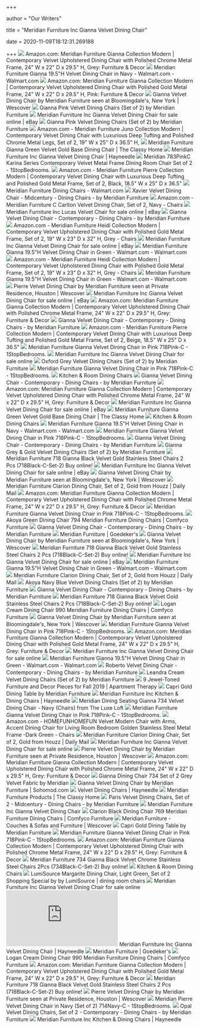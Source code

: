 +++
        
author = "Our Writers"
        
title = "Meridian Furniture Inc Gianna Velvet Dining Chair"
        
date = 2020-11-09T18:12:31.269188
        
+++
[ ![](https://images-na.ssl-images-amazon.com/images/I/81N-90GubZL._AC_SL1500_.jpg)](https://images-na.ssl-images-amazon.com/images/I/81N-90GubZL._AC_SL1500_.jpg) Amazon.com: Meridian Furniture Gianna Collection Modern | Contemporary  Velvet Upholstered Dining Chair with Polished Chrome Metal Frame, 24" W x  22" D x 29.5" H, Grey: Furniture & Decor
[ ![](https://i5.walmartimages.com/asr/014714ee-4958-4b0e-af25-b2342dcf4033.ae60aac8908cbd5de1735782f1761b38.jpeg)](https://i5.walmartimages.com/asr/014714ee-4958-4b0e-af25-b2342dcf4033.ae60aac8908cbd5de1735782f1761b38.jpeg) Meridian Furniture Gianna 19.5"H Velvet Dining Chair in Navy - Walmart.com  - Walmart.com
[ ![](https://images-na.ssl-images-amazon.com/images/I/81OyRgDz90L._AC_SL1500_.jpg)](https://images-na.ssl-images-amazon.com/images/I/81OyRgDz90L._AC_SL1500_.jpg) Amazon.com: Meridian Furniture Gianna Collection Modern | Contemporary  Velvet Upholstered Dining Chair with Polished Gold Metal Frame, 24" W x 22"  D x 29.5" H, Pink: Furniture & Decor
[ ![](https://rs.wescover.com/c_limit,f_auto,q_auto,w_500/v1/wescover-user-uploaded/azgr4ngu6w28pqcclewo)](https://rs.wescover.com/c_limit,f_auto,q_auto,w_500/v1/wescover-user-uploaded/azgr4ngu6w28pqcclewo) Gianna Velvet Dining Chair by Meridian Furniture seen at Bloomingdale's,  New York | Wescover
[ ![](https://futonland.com/common/images/products/large/MF-GIANNA-718-C-PK-DC-3.jpg)](https://futonland.com/common/images/products/large/MF-GIANNA-718-C-PK-DC-3.jpg) Gianna Pink Velvet Dining Chairs (Set of 2) by Meridian Furniture
[ ![](https://i.ebayimg.com/00/s/ODAwWDgwMA==/z/ku4AAOSwwjVezJ16/$_1.JPG?set_id=880000500F)](https://i.ebayimg.com/00/s/ODAwWDgwMA==/z/ku4AAOSwwjVezJ16/$_1.JPG?set_id=880000500F) Meridian Furniture Inc Gianna Velvet Dining Chair for sale online | eBay
[ ![](https://futonland.com/common/images/products/medium/MF-GIANNA-718-C-PK-DC.jpg)](https://futonland.com/common/images/products/medium/MF-GIANNA-718-C-PK-DC.jpg) Gianna Pink Velvet Dining Chairs (Set of 2) by Meridian Furniture
[ ![](https://m.media-amazon.com/images/I/81BjDqmX-uL._AC_SS350_.jpg)](https://m.media-amazon.com/images/I/81BjDqmX-uL._AC_SS350_.jpg) Amazon.com - Meridian Furniture Juno Collection Modern | Contemporary Velvet  Dining Chair with Luxurious Deep Tufting and Polished Chrome Metal Legs,  Set of 2, 19" W x 25" D x 36.5" H,
[ ![](http://www.theclassyhome.com/catalog/MRD-718Green-C_4.jpg)](http://www.theclassyhome.com/catalog/MRD-718Green-C_4.jpg) Meridian Furniture Gianna Green Velvet Gold Base Dining Chair | The Classy  Home
[ ![](https://content.haycdn.com/mgen/inuse:MERI366.jpg?is=654,654,0xffffff)](https://content.haycdn.com/mgen/inuse:MERI366.jpg?is=654,654,0xffffff) Meridian Furniture Inc Gianna Velvet Dining Chair | Hayneedle
[ ![](https://cdn.1stopbedrooms.com/media/catalog/product/cache/1/image/790x650/667cc8115599233893af4c0b7918c94e/m/e/meridian-783pinkc-karina-series-contemporary-velvet-metal-frame-dining-room-chair-set-of-2_qb1226225.jpg)](https://cdn.1stopbedrooms.com/media/catalog/product/cache/1/image/790x650/667cc8115599233893af4c0b7918c94e/m/e/meridian-783pinkc-karina-series-contemporary-velvet-metal-frame-dining-room-chair-set-of-2_qb1226225.jpg) Meridian 783PinkC Karina Series Contemporary Velvet Metal Frame Dining Room  Chair Set of 2 - 1StopBedrooms.
[ ![](https://images-na.ssl-images-amazon.com/images/I/7196I7z-yjL._AC_SX522_.jpg)](https://images-na.ssl-images-amazon.com/images/I/7196I7z-yjL._AC_SX522_.jpg) Amazon.com - Meridian Furniture Pierre Collection Modern | Contemporary Velvet  Dining Chair with Luxurious Deep Tufting and Polished Gold Metal Frame, Set  of 2, Black, 18.5" W x 25" D x 36.5"
[ ![](https://i5.walmartimages.com/asr/0a560840-48bb-478a-9a10-0c8962c2db50.92a79a72a3a51f28745e585157122e85.jpeg?odnHeight=200&odnWidth=200&odnBg=ffffff)](https://i5.walmartimages.com/asr/0a560840-48bb-478a-9a10-0c8962c2db50.92a79a72a3a51f28745e585157122e85.jpeg?odnHeight=200&odnWidth=200&odnBg=ffffff) Meridian Furniture Dining Chairs - Walmart.com
[ ![](https://st.hzcdn.com/simgs/09014e650de15d4f_9-5758/home-design.jpg)](https://st.hzcdn.com/simgs/09014e650de15d4f_9-5758/home-design.jpg) Xavier Velvet Dining Chair - Midcentury - Dining Chairs - by Meridian  Furniture
[ ![](https://images-na.ssl-images-amazon.com/images/I/81Euuv9FBnL._AC_SL1500_.jpg)](https://images-na.ssl-images-amazon.com/images/I/81Euuv9FBnL._AC_SL1500_.jpg) Amazon.com - Meridian Furniture C Carlton Velvet Dining Chair, Set of 2,  Navy - Chairs
[ ![](https://i.ebayimg.com/images/g/oJ8AAOSwaUBe3cQw/s-l1600.jpg)](https://i.ebayimg.com/images/g/oJ8AAOSwaUBe3cQw/s-l1600.jpg) Meridian Furniture Inc Lucas Velvet Chair for sale online | eBay
[ ![](https://st.hzcdn.com/fimgs/b11100140dd70771_5850-w300-h300-b1-p10--.jpg)](https://st.hzcdn.com/fimgs/b11100140dd70771_5850-w300-h300-b1-p10--.jpg) Gianna Velvet Dining Chair - Contemporary - Dining Chairs - by Meridian  Furniture
[ ![](https://images-na.ssl-images-amazon.com/images/I/81aeZ-rRtdL._AC_SX522_.jpg)](https://images-na.ssl-images-amazon.com/images/I/81aeZ-rRtdL._AC_SX522_.jpg) Amazon.com - Meridian Furniture Heidi Collection Modern | Contemporary  Velvet Upholstered Dining Chair with Polished Gold Metal Frame, Set of 2,  19" W x 23" D x 32" H, Grey - Chairs
[ ![](https://i.ebayimg.com/images/g/HZsAAOSwIc9e0JKT/s-l225.jpg)](https://i.ebayimg.com/images/g/HZsAAOSwIc9e0JKT/s-l225.jpg) Meridian Furniture Inc Gianna Velvet Dining Chair for sale online | eBay
[ ![](https://i5.walmartimages.com/asr/a46dd59f-621e-4fbd-9970-abdf6a634cb3.86580e99cb8b0e850fd2f1525f5aa5f0.jpeg?odnWidth=282&odnHeight=282&odnBg=ffffff)](https://i5.walmartimages.com/asr/a46dd59f-621e-4fbd-9970-abdf6a634cb3.86580e99cb8b0e850fd2f1525f5aa5f0.jpeg?odnWidth=282&odnHeight=282&odnBg=ffffff) Meridian Furniture Gianna 19.5"H Velvet Dining Chair in Green - Walmart.com  - Walmart.com
[ ![](https://images-na.ssl-images-amazon.com/images/I/81aeZ-rRtdL._AC_SL1500_.jpg)](https://images-na.ssl-images-amazon.com/images/I/81aeZ-rRtdL._AC_SL1500_.jpg) Amazon.com - Meridian Furniture Heidi Collection Modern | Contemporary  Velvet Upholstered Dining Chair with Polished Gold Metal Frame, Set of 2,  19" W x 23" D x 32" H, Grey - Chairs
[ ![](https://i5.walmartimages.com/asr/287631b4-d353-4021-a766-77bba26bf8da.cee91bd9574eda662000bb5f38a45bac.jpeg?odnWidth=282&odnHeight=282&odnBg=ffffff)](https://i5.walmartimages.com/asr/287631b4-d353-4021-a766-77bba26bf8da.cee91bd9574eda662000bb5f38a45bac.jpeg?odnWidth=282&odnHeight=282&odnBg=ffffff) Meridian Furniture Gianna 19.5"H Velvet Dining Chair in Green - Walmart.com  - Walmart.com
[ ![](https://rs.wescover.com/c_limit,f_auto,q_auto,w_500/v1/wescover-user-uploaded/p8zfvwj97qondqn4ttek)](https://rs.wescover.com/c_limit,f_auto,q_auto,w_500/v1/wescover-user-uploaded/p8zfvwj97qondqn4ttek) Pierre Velvet Dining Chair by Meridian Furniture seen at Private Residence,  Houston | Wescover
[ ![](https://i.ebayimg.com/images/g/ezoAAOSwmFde0JKH/s-l225.jpg)](https://i.ebayimg.com/images/g/ezoAAOSwmFde0JKH/s-l225.jpg) Meridian Furniture Inc Gianna Velvet Dining Chair for sale online | eBay
[ ![](https://m.media-amazon.com/images/S/aplus-media/vc/8eff1d23-b21b-4617-91ed-c1d644fb57b6._CR0,0,351,176_PT0_SX350__.png)](https://m.media-amazon.com/images/S/aplus-media/vc/8eff1d23-b21b-4617-91ed-c1d644fb57b6._CR0,0,351,176_PT0_SX350__.png) Amazon.com: Meridian Furniture Gianna Collection Modern | Contemporary  Velvet Upholstered Dining Chair with Polished Chrome Metal Frame, 24" W x  22" D x 29.5" H, Grey: Furniture & Decor
[ ![](https://st.hzcdn.com/fimgs/41a192140c8fdda7_3066-w300-h300-b1-p0--.jpg)](https://st.hzcdn.com/fimgs/41a192140c8fdda7_3066-w300-h300-b1-p0--.jpg) Gianna Velvet Dining Chair - Contemporary - Dining Chairs - by Meridian  Furniture
[ ![](https://images-na.ssl-images-amazon.com/images/I/81iqn4Jp9pL._AC_SX522_.jpg)](https://images-na.ssl-images-amazon.com/images/I/81iqn4Jp9pL._AC_SX522_.jpg) Amazon.com - Meridian Furniture Pierre Collection Modern | Contemporary Velvet  Dining Chair with Luxurious Deep Tufting and Polished Gold Metal Frame, Set  of 2, Beige, 18.5" W x 25" D x 36.5"
[ ![](https://cdn.1stopbedrooms.com/media/catalog/product/cache/1/thumbnail/245x245/8255f8d36c477745b2f3d3cfd0807445/d/e/devlin-mid-century-modern-transitional-light-grey-fabric-upholstered-and-walnut-brown-finished-wood-4-piece-dining-chair-set_qb13222762.jpg)](https://cdn.1stopbedrooms.com/media/catalog/product/cache/1/thumbnail/245x245/8255f8d36c477745b2f3d3cfd0807445/d/e/devlin-mid-century-modern-transitional-light-grey-fabric-upholstered-and-walnut-brown-finished-wood-4-piece-dining-chair-set_qb13222762.jpg) Meridian Furniture Gianna Velvet Dining Chair in Pink 718Pink-C -  1StopBedrooms.
[ ![](https://i.ebayimg.com/thumbs/images/m/maEBrcq05UvkxKmNrQvlqMQ/s-l225.jpg)](https://i.ebayimg.com/thumbs/images/m/maEBrcq05UvkxKmNrQvlqMQ/s-l225.jpg) Meridian Furniture Inc Gianna Velvet Dining Chair for sale online
[ ![](https://futonland.com/common/images/products/large/MF-OXFORD-721-C-GRY-DC.jpg)](https://futonland.com/common/images/products/large/MF-OXFORD-721-C-GRY-DC.jpg) Oxford Grey Velvet Dining Chairs (Set of 2) by Meridian Furniture
[ ![](https://cdn.1stopbedrooms.com/media/catalog/product/cache/1/thumbnail/245x245/8255f8d36c477745b2f3d3cfd0807445/e/n/enna-dining-chair-in-dove-gray-eco-leather-and-walnut-set-of-2_qb13229665.jpg)](https://cdn.1stopbedrooms.com/media/catalog/product/cache/1/thumbnail/245x245/8255f8d36c477745b2f3d3cfd0807445/e/n/enna-dining-chair-in-dove-gray-eco-leather-and-walnut-set-of-2_qb13229665.jpg) Meridian Furniture Gianna Velvet Dining Chair in Pink 718Pink-C -  1StopBedrooms.
[ ![](https://www.meridianfurnitureusa.com/images/product/small/11378.jpg)](https://www.meridianfurnitureusa.com/images/product/small/11378.jpg) Kitchen & Room Dining Chairs
[ ![](https://st.hzcdn.com/fimgs/ff6112c20d668f3a_4532-w300-h300-b1-p0--.jpg)](https://st.hzcdn.com/fimgs/ff6112c20d668f3a_4532-w300-h300-b1-p0--.jpg) Gianna Velvet Dining Chair - Contemporary - Dining Chairs - by Meridian  Furniture
[ ![](https://m.media-amazon.com/images/S/aplus-media/vc/6b4dcc57-55dd-42f4-a2da-c54990dc32da.__CR0,0,300,400_PT0_SX300_V1___.png)](https://m.media-amazon.com/images/S/aplus-media/vc/6b4dcc57-55dd-42f4-a2da-c54990dc32da.__CR0,0,300,400_PT0_SX300_V1___.png) Amazon.com: Meridian Furniture Gianna Collection Modern | Contemporary  Velvet Upholstered Dining Chair with Polished Chrome Metal Frame, 24" W x  22" D x 29.5" H, Grey: Furniture & Decor
[ ![](https://i.ebayimg.com/thumbs/images/g/rqQAAOSw219e0JKT/s-l200.jpg)](https://i.ebayimg.com/thumbs/images/g/rqQAAOSw219e0JKT/s-l200.jpg) Meridian Furniture Inc Gianna Velvet Dining Chair for sale online | eBay
[ ![](https://cdn.theclassyhome.com/600x600/MRD-716GreenSet3_R.jpg)](https://cdn.theclassyhome.com/600x600/MRD-716GreenSet3_R.jpg) Meridian Furniture Gianna Green Velvet Gold Base Dining Chair | The Classy  Home
[ ![](https://www.meridianfurnitureusa.com/images/product/small/9873.jpg)](https://www.meridianfurnitureusa.com/images/product/small/9873.jpg) Kitchen & Room Dining Chairs
[ ![](https://i5.walmartimages.com/asr/d22fc69e-1db6-4cb7-9a47-dc871dbbbd18_1.8fe5c09d388d10d9ea0af49a04e7f774.jpeg?odnWidth=282&odnHeight=282&odnBg=ffffff)](https://i5.walmartimages.com/asr/d22fc69e-1db6-4cb7-9a47-dc871dbbbd18_1.8fe5c09d388d10d9ea0af49a04e7f774.jpeg?odnWidth=282&odnHeight=282&odnBg=ffffff) Meridian Furniture Gianna 19.5"H Velvet Dining Chair in Navy - Walmart.com  - Walmart.com
[ ![](https://cdn.1stopbedrooms.com/media/catalog/product/cache/1/thumbnail/245x245/8255f8d36c477745b2f3d3cfd0807445/t/r/trevor-grey-faux-leather-dining-chair-set-of-2_qb1315517.jpg)](https://cdn.1stopbedrooms.com/media/catalog/product/cache/1/thumbnail/245x245/8255f8d36c477745b2f3d3cfd0807445/t/r/trevor-grey-faux-leather-dining-chair-set-of-2_qb1315517.jpg) Meridian Furniture Gianna Velvet Dining Chair in Pink 718Pink-C -  1StopBedrooms.
[ ![](https://st.hzcdn.com/fimgs/58b105bd0da8ac5d_8080-w300-h300-b1-p0--.jpg)](https://st.hzcdn.com/fimgs/58b105bd0da8ac5d_8080-w300-h300-b1-p0--.jpg) Gianna Velvet Dining Chair - Contemporary - Dining Chairs - by Meridian  Furniture
[ ![](https://futonland.com/common/images/products/large/MF-GIANNA-718-C-GRY-DC-1.jpg)](https://futonland.com/common/images/products/large/MF-GIANNA-718-C-GRY-DC-1.jpg) Gianna Grey & Gold Velvet Dining Chairs (Set of 2) by Meridian Furniture
[ ![](https://nyfurnitureoutlets.com/product/navy-blue-velvet-gold-dining-chair-vig-modrest-betsy-modern-contemporary/1080x1080/132920-1-029079177301.jpg)](https://nyfurnitureoutlets.com/product/navy-blue-velvet-gold-dining-chair-vig-modrest-betsy-modern-contemporary/1080x1080/132920-1-029079177301.jpg) Meridian Furniture 718 Gianna Black Velvet Gold Stainless Steel Chairs 2  Pcs (718Black-C-Set-2) Buy online!
[ ![](https://i.ebayimg.com/images/g/GFUAAOSwFT9finJ~/s-l225.jpg)](https://i.ebayimg.com/images/g/GFUAAOSwFT9finJ~/s-l225.jpg) Meridian Furniture Inc Gianna Velvet Dining Chair for sale online | eBay
[ ![](https://rs.wescover.com/c_limit,f_auto,q_auto,w_500/v1/wescover-image-store/mzsmoji3bf8mi6cymgh3)](https://rs.wescover.com/c_limit,f_auto,q_auto,w_500/v1/wescover-image-store/mzsmoji3bf8mi6cymgh3) Gianna Velvet Dining Chair by Meridian Furniture seen at Bloomingdale's,  New York | Wescover
[ ![](https://st.hzcdn.com/fimgs/3ee102db0dd712bf_6085-w600-h600-b1-p10--home-design.jpg)](https://st.hzcdn.com/fimgs/3ee102db0dd712bf_6085-w600-h600-b1-p10--home-design.jpg) Meridian Furniture Clarion Dining Chair, Set of 2, Gold from Houzz | Daily  Mail
[ ![](https://m.media-amazon.com/images/I/31pNdhqR1hL.jpg)](https://m.media-amazon.com/images/I/31pNdhqR1hL.jpg) Amazon.com: Meridian Furniture Gianna Collection Modern | Contemporary  Velvet Upholstered Dining Chair with Polished Chrome Metal Frame, 24" W x  22" D x 29.5" H, Grey: Furniture & Decor
[ ![](https://cdn.1stopbedrooms.com/media/catalog/product/cache/1/thumbnail/245x245/8255f8d36c477745b2f3d3cfd0807445/c/a/cascade-light-blue-dining-chair-set-of-4-eei-3380-lbu_qb13206278.jpg)](https://cdn.1stopbedrooms.com/media/catalog/product/cache/1/thumbnail/245x245/8255f8d36c477745b2f3d3cfd0807445/c/a/cascade-light-blue-dining-chair-set-of-4-eei-3380-lbu_qb13206278.jpg) Meridian Furniture Gianna Velvet Dining Chair in Pink 718Pink-C -  1StopBedrooms.
[ ![](https://www.comfyco.com/pics3/lg/md794e-lg.jpg)](https://www.comfyco.com/pics3/lg/md794e-lg.jpg) Akoya Green Dining Chair 794 Meridian Furniture Dining Chairs | Comfyco  Furniture
[ ![](https://st.hzcdn.com/fimgs/9db1ae3408f12ab6_7155-w300-h300-b1-p10--.jpg)](https://st.hzcdn.com/fimgs/9db1ae3408f12ab6_7155-w300-h300-b1-p10--.jpg) Gianna Velvet Dining Chair - Contemporary - Dining Chairs - by Meridian  Furniture
[ ![](https://res-5.cloudinary.com/goedeker-staging/image/upload/d_not-avl.jpg/e_trim/c_lpad,dpr_1.0,f_auto,h_300,q_auto,w_240/media/catalog/product/m/e/meri-741navy-c_6.jpg)](https://res-5.cloudinary.com/goedeker-staging/image/upload/d_not-avl.jpg/e_trim/c_lpad,dpr_1.0,f_auto,h_300,q_auto,w_240/media/catalog/product/m/e/meri-741navy-c_6.jpg) Meridian Furniture | Goedeker's
[ ![](https://rs.wescover.com/c_limit,f_auto,q_auto,w_500/v1/wescover-user-uploaded/celp2oh74penimipoabv)](https://rs.wescover.com/c_limit,f_auto,q_auto,w_500/v1/wescover-user-uploaded/celp2oh74penimipoabv) Gianna Velvet Dining Chair by Meridian Furniture seen at Bloomingdale's,  New York | Wescover
[ ![](https://nyfurnitureoutlets.com/product/pink-velvet-gold-dining-chair-vig-modrest-betsy-modern-contemporary/1080x1080/132904-1-000336894801.jpg)](https://nyfurnitureoutlets.com/product/pink-velvet-gold-dining-chair-vig-modrest-betsy-modern-contemporary/1080x1080/132904-1-000336894801.jpg) Meridian Furniture 718 Gianna Black Velvet Gold Stainless Steel Chairs 2  Pcs (718Black-C-Set-2) Buy online!
[ ![](https://i.ebayimg.com/images/g/r2gAAOSwYcRe0JKG/s-l225.jpg)](https://i.ebayimg.com/images/g/r2gAAOSwYcRe0JKG/s-l225.jpg) Meridian Furniture Inc Gianna Velvet Dining Chair for sale online | eBay
[ ![](https://i5.walmartimages.com/asr/09909cdb-f4c5-4f35-930d-7ae19d8abb9e_1.a051644defff97a8f345357c2513a5e6.jpeg?odnWidth=282&odnHeight=282&odnBg=ffffff)](https://i5.walmartimages.com/asr/09909cdb-f4c5-4f35-930d-7ae19d8abb9e_1.a051644defff97a8f345357c2513a5e6.jpeg?odnWidth=282&odnHeight=282&odnBg=ffffff) Meridian Furniture Gianna 19.5"H Velvet Dining Chair in Green - Walmart.com  - Walmart.com
[ ![](https://m.media-amazon.com/images/I/31MXQkBHesL.jpg)](https://m.media-amazon.com/images/I/31MXQkBHesL.jpg) Meridian Furniture Clarion Dining Chair, Set of 2, Gold from Houzz | Daily  Mail
[ ![](https://futonland.com/common/images/products/large/MF-AKOYA-794-C-NVY-DC-1.jpg)](https://futonland.com/common/images/products/large/MF-AKOYA-794-C-NVY-DC-1.jpg) Akoya Navy Blue Velvet Dining Chairs (Set of 2) by Meridian Furniture
[ ![](https://st.hzcdn.com/fimgs/64c1554d08f4dd66_3240-w300-h300-b1-p0--.jpg)](https://st.hzcdn.com/fimgs/64c1554d08f4dd66_3240-w300-h300-b1-p0--.jpg) Gianna Velvet Dining Chair - Contemporary - Dining Chairs - by Meridian  Furniture
[ ![](https://nyfurnitureoutlets.com/product/vig-a-x-larissa-modern-black-velvet-fabric-dining-chair-set-of-2/1080x1080/064236-1-260469329501.jpg)](https://nyfurnitureoutlets.com/product/vig-a-x-larissa-modern-black-velvet-fabric-dining-chair-set-of-2/1080x1080/064236-1-260469329501.jpg) Meridian Furniture 718 Gianna Black Velvet Gold Stainless Steel Chairs 2  Pcs (718Black-C-Set-2) Buy online!
[ ![](https://www.comfyco.com/pics3/lg/md990c-lg.jpg)](https://www.comfyco.com/pics3/lg/md990c-lg.jpg) Logan Cream Dining Chair 990 Meridian Furniture Dining Chairs | Comfyco  Furniture
[ ![](https://rs.wescover.com/c_fill,h_500,w_1000/c_fill,h_400,l_wescover-user-uploaded:azgr4ngu6w28pqcclewo,w_1000/e_shadow,x_0,y_2/fl_layer_apply,g_north/b_auto,bo_4px_solid_white,c_pad,fl_layer_apply,g_north,h_100,l_wescover-user-uploaded:equltjqwqcqp97bliq05,r_max,w_100,y_350/v1/wescover-assets/generic_map_mock)](https://rs.wescover.com/c_fill,h_500,w_1000/c_fill,h_400,l_wescover-user-uploaded:azgr4ngu6w28pqcclewo,w_1000/e_shadow,x_0,y_2/fl_layer_apply,g_north/b_auto,bo_4px_solid_white,c_pad,fl_layer_apply,g_north,h_100,l_wescover-user-uploaded:equltjqwqcqp97bliq05,r_max,w_100,y_350/v1/wescover-assets/generic_map_mock) Gianna Velvet Dining Chair by Meridian Furniture seen at Bloomingdale's,  New York | Wescover
[ ![](https://cdn.1stopbedrooms.com/media/catalog/product/cache/1/thumbnail/245x245/8255f8d36c477745b2f3d3cfd0807445/1/6/1659-915kd__r_angle-set_of_2_jofran.jpg)](https://cdn.1stopbedrooms.com/media/catalog/product/cache/1/thumbnail/245x245/8255f8d36c477745b2f3d3cfd0807445/1/6/1659-915kd__r_angle-set_of_2_jofran.jpg) Meridian Furniture Gianna Velvet Dining Chair in Pink 718Pink-C -  1StopBedrooms.
[ ![](https://m.media-amazon.com/images/I/61r1Q5ZSf7L._AC_UL400_.jpg)](https://m.media-amazon.com/images/I/61r1Q5ZSf7L._AC_UL400_.jpg) Amazon.com: Meridian Furniture Gianna Collection Modern | Contemporary  Velvet Upholstered Dining Chair with Polished Gold Metal Frame, 24" W x 22"  D x 29.5" H, Grey: Furniture & Decor
[ ![](https://i.ebayimg.com/images/g/eRkAAOSwJgtdf-je/s-l225.jpg)](https://i.ebayimg.com/images/g/eRkAAOSwJgtdf-je/s-l225.jpg) Meridian Furniture Inc Gianna Velvet Dining Chair for sale online
[ ![](https://i5.walmartimages.com/asr/5436fbc0-2b4f-4e6e-8808-7899e709460e_1.e1c5019a37b506e59be530ac448ae997.jpeg?odnWidth=282&odnHeight=282&odnBg=ffffff)](https://i5.walmartimages.com/asr/5436fbc0-2b4f-4e6e-8808-7899e709460e_1.e1c5019a37b506e59be530ac448ae997.jpeg?odnWidth=282&odnHeight=282&odnBg=ffffff) Meridian Furniture Gianna 19.5"H Velvet Dining Chair in Green - Walmart.com  - Walmart.com
[ ![](https://st.hzcdn.com/simgs/eab19f460dd706d7_9-5846/home-design.jpg)](https://st.hzcdn.com/simgs/eab19f460dd706d7_9-5846/home-design.jpg) Roberto Velvet Dining Chair - Contemporary - Dining Chairs - by Meridian  Furniture
[ ![](https://futonland.com/common/images/products/large/MF-LEANDRA-742-C-CRM-DC.jpg)](https://futonland.com/common/images/products/large/MF-LEANDRA-742-C-CRM-DC.jpg) Leandra Cream Velvet Dining Chairs (Set of 2) by Meridian Furniture
[ ![](https://cdn.apartmenttherapy.info/image/upload/f_auto,q_auto:eco,w_730/at%2Fmodrn-floor-pillow)](https://cdn.apartmenttherapy.info/image/upload/f_auto,q_auto:eco,w_730/at%2Fmodrn-floor-pillow) 9 Jewel-Toned Furniture and Decor Pieces for Fall 2019 | Apartment Therapy
[ ![](https://www.avantgardefurniture.com/image/cache/data/Meridian-Furniture/716-T_1-1180x527.jpg)](https://www.avantgardefurniture.com/image/cache/data/Meridian-Furniture/716-T_1-1180x527.jpg) Capri Gold Dining Table by Meridian Furniture
[ ![](https://content.haycdn.com/mgen/master:MERI374.jpg?is=400,400,0xffffff)](https://content.haycdn.com/mgen/master:MERI374.jpg?is=400,400,0xffffff) Meridian Furniture Inc Kitchen & Dining Chairs | Hayneedle
[ ![](https://imgres.tailbase.com/rzdimg/prods/800/622126_1.jpg)](https://imgres.tailbase.com/rzdimg/prods/800/622126_1.jpg) Meridian Dining Seating Gianna 734 Velvet Dining Chair - Navy (Chairs) from  The Luxe Loft
[ ![](https://cdn.1stopbedrooms.com/media/catalog/product/cache/1/thumbnail/245x245/8255f8d36c477745b2f3d3cfd0807445/m/c/mc500t_mc500s_mc500sv_chair.jpg)](https://cdn.1stopbedrooms.com/media/catalog/product/cache/1/thumbnail/245x245/8255f8d36c477745b2f3d3cfd0807445/m/c/mc500t_mc500s_mc500sv_chair.jpg) Meridian Furniture Gianna Velvet Dining Chair in Pink 718Pink-C -  1StopBedrooms.
[ ![](https://images-na.ssl-images-amazon.com/images/I/51iN0tYy8LL._AC_SX522_.jpg)](https://images-na.ssl-images-amazon.com/images/I/51iN0tYy8LL._AC_SX522_.jpg) Amazon.com - HOMEFUNHOMEFUN Velvet Modern Chair with Arms, Accent Dining  Chair for Living Room Bedroom Golden Stainless Steel Metal Frame -Dark  Green - Chairs
[ ![](https://st.hzcdn.com/fimgs/410134f00dd70737_9573-w600-h600-b1-p10--home-design.jpg)](https://st.hzcdn.com/fimgs/410134f00dd70737_9573-w600-h600-b1-p10--home-design.jpg) Meridian Furniture Clarion Dining Chair, Set of 2, Gold from Houzz | Daily  Mail
[ ![](https://i.ebayimg.com/thumbs/images/m/mJqdIAuKz0kQ69E5YpJraXQ/s-l225.jpg)](https://i.ebayimg.com/thumbs/images/m/mJqdIAuKz0kQ69E5YpJraXQ/s-l225.jpg) Meridian Furniture Inc Gianna Velvet Dining Chair for sale online
[ ![](https://rs.wescover.com/c_limit,f_auto,q_auto,w_2000/v1/wescover-user-uploaded/qpvtns0ppwdtiarwqjgt)](https://rs.wescover.com/c_limit,f_auto,q_auto,w_2000/v1/wescover-user-uploaded/qpvtns0ppwdtiarwqjgt) Pierre Velvet Dining Chair by Meridian Furniture seen at Private Residence,  Houston | Wescover
[ ![](https://m.media-amazon.com/images/S/aplus-media/vc/887eb0f4-70a3-424c-94ea-c9fff4cc37f7.__CR0,0,2021,625_PT0_SX970_V1___.png)](https://m.media-amazon.com/images/S/aplus-media/vc/887eb0f4-70a3-424c-94ea-c9fff4cc37f7.__CR0,0,2021,625_PT0_SX970_V1___.png) Amazon.com: Meridian Furniture Gianna Collection Modern | Contemporary  Velvet Upholstered Dining Chair with Polished Chrome Metal Frame, 24" W x  22" D x 29.5" H, Grey: Furniture & Decor
[ ![](https://www.furnituredepot.com/cachedimages/b/b0fa01c7bfc6232960ddc2a2012b3c29.image.170x170.jpg)](https://www.furnituredepot.com/cachedimages/b/b0fa01c7bfc6232960ddc2a2012b3c29.image.170x170.jpg) Gianna Dining Chair 734 Set of 2 Grey Velvet Fabric by Meridian
[ ![](https://www.sohomod.com/skin/frontend/smartwave/porto/images/logo_white.png)](https://www.sohomod.com/skin/frontend/smartwave/porto/images/logo_white.png)  Gianna Velvet Dining Chair by Meridian Furniture | Sohomod.com
[ ![](https://content.haycdn.com/mgen/master:INSP173.jpg?is=400,400,0xffffff)](https://content.haycdn.com/mgen/master:INSP173.jpg?is=400,400,0xffffff) Velvet Dining Chairs | Hayneedle
[ ![](https://cdn.theclassyhome.com/320x320/MRD-BlissBlack-Q.jpg)](https://cdn.theclassyhome.com/320x320/MRD-BlissBlack-Q.jpg) Meridian Furniture Products | The Classy Home
[ ![](https://st.hzcdn.com/simgs/285159470af36b3d_9-7593/home-design.jpg)](https://st.hzcdn.com/simgs/285159470af36b3d_9-7593/home-design.jpg) Paris Velvet Dining Chairs, Set of 2 - Midcentury - Dining Chairs - by Meridian  Furniture
[ ![](http://images.dining-set.org/Coaster-Home-Furnishings-Kersey-Mid-Century-Modern-Scandinavian-Upholstered-Seat-Cushion-Bentwood-Dining-Side-Chair-Set-of-2-Chestnut-Beige-Fabric.jpg)](http://images.dining-set.org/Coaster-Home-Furnishings-Kersey-Mid-Century-Modern-Scandinavian-Upholstered-Seat-Cushion-Bentwood-Dining-Side-Chair-Set-of-2-Chestnut-Beige-Fabric.jpg) Meridian Furniture Inc Gianna Velvet Dining Chair
[ ![](https://www.comfyco.com/pics3/lg/md769-lg.jpg)](https://www.comfyco.com/pics3/lg/md769-lg.jpg) Clarion Black Dining Chair 769 Meridian Furniture Dining Chairs | Comfyco  Furniture
[ ![](https://rs.wescover.com/c_limit,f_auto,q_auto,w_500/v1/wescover-user-uploaded/pjk1vylzul265wbdywle)](https://rs.wescover.com/c_limit,f_auto,q_auto,w_500/v1/wescover-user-uploaded/pjk1vylzul265wbdywle) Meridian Furniture - Couches & Sofas and Furniture | Wescover
[ ![](https://www.avantgardefurniture.com/image/cache/data/Meridian-Furniture/716-T_2-896x580.jpg)](https://www.avantgardefurniture.com/image/cache/data/Meridian-Furniture/716-T_2-896x580.jpg) Capri Gold Dining Table by Meridian Furniture
[ ![](https://cdn.1stopbedrooms.com/media/catalog/product/cache/1/thumbnail/245x245/8255f8d36c477745b2f3d3cfd0807445/7/5/75-065_7.jpg)](https://cdn.1stopbedrooms.com/media/catalog/product/cache/1/thumbnail/245x245/8255f8d36c477745b2f3d3cfd0807445/7/5/75-065_7.jpg) Meridian Furniture Gianna Velvet Dining Chair in Pink 718Pink-C -  1StopBedrooms.
[ ![](https://m.media-amazon.com/images/I/61oRBg-fo2L._AC_UL400_.jpg)](https://m.media-amazon.com/images/I/61oRBg-fo2L._AC_UL400_.jpg) Amazon.com: Meridian Furniture Gianna Collection Modern | Contemporary  Velvet Upholstered Dining Chair with Polished Chrome Metal Frame, 24" W x  22" D x 29.5" H, Grey: Furniture & Decor
[ ![](https://nyfurnitureoutlets.com/media/cache/sylius_shop_product_small_thumbnail/ee/84/30add47cbe4b95ce05db583b60e3.jpeg)](https://nyfurnitureoutlets.com/media/cache/sylius_shop_product_small_thumbnail/ee/84/30add47cbe4b95ce05db583b60e3.jpeg) Meridian Furniture 734 Gianna Black Velvet Chrome Stainless Steel Chairs  2Pcs (734Black-C-Set-2) Buy online!
[ ![](https://www.meridianfurnitureusa.com/images/product/small/11697.jpg)](https://www.meridianfurnitureusa.com/images/product/small/11697.jpg) Kitchen & Room Dining Chairs
[ ![](https://st.hzcdn.com/fimgs/71b19c0809037e93_148697567-w500-h500-b1-p10--.jpg)](https://st.hzcdn.com/fimgs/71b19c0809037e93_148697567-w500-h500-b1-p10--.jpg) LumiSource Margarite Dining Chair, Light Green, Set of 2 Shopping Special  by by LumiSource | dining room chairs
[ ![](https://i.ebayimg.com/images/g/w5AAAOSwVRBb-Imy/s-l225.jpg)](https://i.ebayimg.com/images/g/w5AAAOSwVRBb-Imy/s-l225.jpg) Meridian Furniture Inc Gianna Velvet Dining Chair for sale online
[ ![](https://content.haycdn.com/mgen/brandLogo.ms?logo=dynamic_library/vendor_logos/Meridian%20Furniture.png)](https://content.haycdn.com/mgen/brandLogo.ms?logo=dynamic_library/vendor_logos/Meridian%20Furniture.png) Meridian Furniture Inc Gianna Velvet Dining Chair | Hayneedle
[ ![](https://res-2.cloudinary.com/goedeker-staging/image/upload/d_not-avl.jpg/e_trim/c_lpad,dpr_1.0,f_auto,h_300,q_auto,w_240/media/catalog/product/m/e/meri-746cream-c_6.jpg)](https://res-2.cloudinary.com/goedeker-staging/image/upload/d_not-avl.jpg/e_trim/c_lpad,dpr_1.0,f_auto,h_300,q_auto,w_240/media/catalog/product/m/e/meri-746cream-c_6.jpg) Meridian Furniture | Goedeker's
[ ![](https://www.comfyco.com/pics3/fit/extras/l/md990c-2.jpg)](https://www.comfyco.com/pics3/fit/extras/l/md990c-2.jpg) Logan Cream Dining Chair 990 Meridian Furniture Dining Chairs | Comfyco  Furniture
[ ![](https://m.media-amazon.com/images/I/61WuDnYXdNL._AC_UL400_.jpg)](https://m.media-amazon.com/images/I/61WuDnYXdNL._AC_UL400_.jpg) Amazon.com: Meridian Furniture Gianna Collection Modern | Contemporary  Velvet Upholstered Dining Chair with Polished Gold Metal Frame, 24" W x 22"  D x 29.5" H, Grey: Furniture & Decor
[ ![](https://nyfurnitureoutlets.com/media/cache/sylius_shop_product_small_thumbnail/64/bf/3788f893cb981e35bdd3efe1deae.jpeg)](https://nyfurnitureoutlets.com/media/cache/sylius_shop_product_small_thumbnail/64/bf/3788f893cb981e35bdd3efe1deae.jpeg) Meridian Furniture 718 Gianna Black Velvet Gold Stainless Steel Chairs 2  Pcs (718Black-C-Set-2) Buy online!
[ ![](https://rs.wescover.com/c_limit,f_auto,q_auto,w_2000/v1/wescover-user-uploaded/l915yrfcszkmiwvendff)](https://rs.wescover.com/c_limit,f_auto,q_auto,w_2000/v1/wescover-user-uploaded/l915yrfcszkmiwvendff) Pierre Velvet Dining Chair by Meridian Furniture seen at Private Residence,  Houston | Wescover
[ ![](https://cdn.1stopbedrooms.com/media/catalog/product/cache/1/image/790x650/667cc8115599233893af4c0b7918c94e/7/1/714navychair1.jpg)](https://cdn.1stopbedrooms.com/media/catalog/product/cache/1/image/790x650/667cc8115599233893af4c0b7918c94e/7/1/714navychair1.jpg) Meridian Pierre Velvet Dining Chair in Navy (Set of 2) 714Navy-C -  1StopBedrooms.
[ ![](https://st.hzcdn.com/simgs/8491284f0ae8fff0_4-2709/home-design.jpg)](https://st.hzcdn.com/simgs/8491284f0ae8fff0_4-2709/home-design.jpg) Opal Velvet Dining Chairs, Set of 2 - Contemporary - Dining Chairs - by Meridian  Furniture
[ ![](https://content.haycdn.com/mgen/master:MERI572.jpg?is=400,400,0xffffff)](https://content.haycdn.com/mgen/master:MERI572.jpg?is=400,400,0xffffff) Meridian Furniture Inc Kitchen & Dining Chairs | Hayneedle
